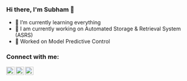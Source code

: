 ### Hi there, I'm Subham 👋



- 🌱 I’m currently learning everything 
- 🌱 I am currently working on Automated Storage & Retrieval System (ASRS)
- 🌱 Worked on Model Predictive Control
<!-- - ⚡ Fun fact: I love to play guitar -->

### Connect with me:
[<img align="left" alt="codeSTACKr | LinkedIn" width="22px" src="https://cdn.jsdelivr.net/npm/simple-icons@v3/icons/linkedin.svg" />][linkedin]
[<img align="left" alt="codeSTACKr | Twitter" width="22px" src="https://cdn.jsdelivr.net/npm/simple-icons@v3/icons/twitter.svg" />][twitter]
[<img align="left" alt="codeSTACKr | Instagram" width="22px" src="https://cdn.jsdelivr.net/npm/simple-icons@v3/icons/instagram.svg" />][instagram]


[twitter]: https://twitter.com/SubhamUpadhaya7
[instagram]: https://www.instagram.com/subhamupadhayay356/
[linkedin]: https://linkedin.com/in/upadhayay
